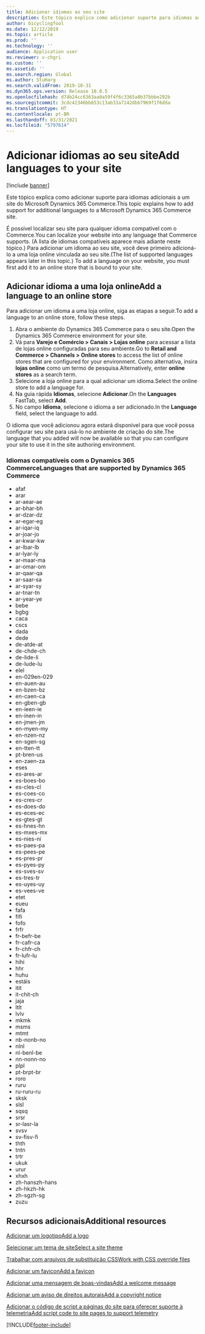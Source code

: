 ```yaml
---
title: Adicionar idiomas ao seu site
description: Este tópico explica como adicionar suporte para idiomas adicionais a um site do Microsoft Dynamics 365 Commerce.
author: bicyclingfool
ms.date: 12/12/2019
ms.topic: article
ms.prod: ''
ms.technology: ''
audience: Application user
ms.reviewer: v-chgri
ms.custom: ''
ms.assetid: ''
ms.search.region: Global
ms.author: StuHarg
ms.search.validFrom: 2019-10-31
ms.dyn365.ops.version: Release 10.0.5
ms.openlocfilehash: d74b24cc6363aa0a59f4f6c3365a8b37bbbe292b
ms.sourcegitcommit: 3cdc42346bb653c13ab33a7142dbb7969f1f6dda
ms.translationtype: HT
ms.contentlocale: pt-BR
ms.lasthandoff: 03/31/2021
ms.locfileid: "5797614"
---
```

# <a name="add-languages-to-your-site"></a><span data-ttu-id="fb00c-103">Adicionar idiomas ao seu site</span><span class="sxs-lookup"><span data-stu-id="fb00c-103">Add languages to your site</span></span>

[!include [banner](includes/banner.md)]

<span data-ttu-id="fb00c-104">Este tópico explica como adicionar suporte para idiomas adicionais a um site do Microsoft Dynamics 365 Commerce.</span><span class="sxs-lookup"><span data-stu-id="fb00c-104">This topic explains how to add support for additional languages to a Microsoft Dynamics 365 Commerce site.</span></span>

<span data-ttu-id="fb00c-105">É possível localizar seu site para qualquer idioma compatível com o Commerce.</span><span class="sxs-lookup"><span data-stu-id="fb00c-105">You can localize your website into any language that Commerce supports.</span></span> <span data-ttu-id="fb00c-106">(A lista de idiomas compatíveis aparece mais adiante neste tópico.) Para adicionar um idioma ao seu site, você deve primeiro adicioná-lo a uma loja online vinculada ao seu site.</span><span class="sxs-lookup"><span data-stu-id="fb00c-106">(The list of supported languages appears later in this topic.) To add a language on your website, you must first add it to an online store that is bound to your site.</span></span>

## <a name="add-a-language-to-an-online-store"></a><span data-ttu-id="fb00c-107">Adicionar idioma a uma loja online</span><span class="sxs-lookup"><span data-stu-id="fb00c-107">Add a language to an online store</span></span>

<span data-ttu-id="fb00c-108">Para adicionar um idioma a uma loja online, siga as etapas a seguir.</span><span class="sxs-lookup"><span data-stu-id="fb00c-108">To add a language to an online store, follow these steps.</span></span>

1. <span data-ttu-id="fb00c-109">Abra o ambiente do Dynamics 365 Commerce para o seu site.</span><span class="sxs-lookup"><span data-stu-id="fb00c-109">Open the Dynamics 365 Commerce environment for your site.</span></span>
1. <span data-ttu-id="fb00c-110">Vá para **Varejo e Comércio \> Canais \> Lojas online** para acessar a lista de lojas online configuradas para seu ambiente.</span><span class="sxs-lookup"><span data-stu-id="fb00c-110">Go to **Retail and Commerce \> Channels \> Online stores** to access the list of online stores that are configured for your environment.</span></span> <span data-ttu-id="fb00c-111">Como alternativa, insira **lojas online** como um termo de pesquisa.</span><span class="sxs-lookup"><span data-stu-id="fb00c-111">Alternatively, enter **online stores** as a search term.</span></span>
1. <span data-ttu-id="fb00c-112">Selecione a loja online para a qual adicionar um idioma.</span><span class="sxs-lookup"><span data-stu-id="fb00c-112">Select the online store to add a language for.</span></span>
1. <span data-ttu-id="fb00c-113">Na guia rápida **Idiomas**, selecione **Adicionar**.</span><span class="sxs-lookup"><span data-stu-id="fb00c-113">On the **Languages** FastTab, select **Add**.</span></span>
1. <span data-ttu-id="fb00c-114">No campo **Idioma**, selecione o idioma a ser adicionado.</span><span class="sxs-lookup"><span data-stu-id="fb00c-114">In the **Language** field, select the language to add.</span></span>

<span data-ttu-id="fb00c-115">O idioma que você adicionou agora estará disponível para que você possa configurar seu site para usá-lo no ambiente de criação do site.</span><span class="sxs-lookup"><span data-stu-id="fb00c-115">The language that you added will now be available so that you can configure your site to use it in the site authoring environment.</span></span>

### <a name="languages-that-are-supported-by-dynamics-365-commerce"></a><span data-ttu-id="fb00c-116">Idiomas compatíveis com o Dynamics 365 Commerce</span><span class="sxs-lookup"><span data-stu-id="fb00c-116">Languages that are supported by Dynamics 365 Commerce</span></span>

- <span data-ttu-id="fb00c-117">af</span><span class="sxs-lookup"><span data-stu-id="fb00c-117">af</span></span>
- <span data-ttu-id="fb00c-118">ar</span><span class="sxs-lookup"><span data-stu-id="fb00c-118">ar</span></span>
- <span data-ttu-id="fb00c-119">ar-ae</span><span class="sxs-lookup"><span data-stu-id="fb00c-119">ar-ae</span></span>
- <span data-ttu-id="fb00c-120">ar-bh</span><span class="sxs-lookup"><span data-stu-id="fb00c-120">ar-bh</span></span>
- <span data-ttu-id="fb00c-121">ar-dz</span><span class="sxs-lookup"><span data-stu-id="fb00c-121">ar-dz</span></span>
- <span data-ttu-id="fb00c-122">ar-eg</span><span class="sxs-lookup"><span data-stu-id="fb00c-122">ar-eg</span></span>
- <span data-ttu-id="fb00c-123">ar-iq</span><span class="sxs-lookup"><span data-stu-id="fb00c-123">ar-iq</span></span>
- <span data-ttu-id="fb00c-124">ar-jo</span><span class="sxs-lookup"><span data-stu-id="fb00c-124">ar-jo</span></span>
- <span data-ttu-id="fb00c-125">ar-kw</span><span class="sxs-lookup"><span data-stu-id="fb00c-125">ar-kw</span></span>
- <span data-ttu-id="fb00c-126">ar-lb</span><span class="sxs-lookup"><span data-stu-id="fb00c-126">ar-lb</span></span>
- <span data-ttu-id="fb00c-127">ar-ly</span><span class="sxs-lookup"><span data-stu-id="fb00c-127">ar-ly</span></span>
- <span data-ttu-id="fb00c-128">ar-ma</span><span class="sxs-lookup"><span data-stu-id="fb00c-128">ar-ma</span></span>
- <span data-ttu-id="fb00c-129">ar-om</span><span class="sxs-lookup"><span data-stu-id="fb00c-129">ar-om</span></span>
- <span data-ttu-id="fb00c-130">ar-qa</span><span class="sxs-lookup"><span data-stu-id="fb00c-130">ar-qa</span></span>
- <span data-ttu-id="fb00c-131">ar-sa</span><span class="sxs-lookup"><span data-stu-id="fb00c-131">ar-sa</span></span>
- <span data-ttu-id="fb00c-132">ar-sy</span><span class="sxs-lookup"><span data-stu-id="fb00c-132">ar-sy</span></span>
- <span data-ttu-id="fb00c-133">ar-tn</span><span class="sxs-lookup"><span data-stu-id="fb00c-133">ar-tn</span></span>
- <span data-ttu-id="fb00c-134">ar-ye</span><span class="sxs-lookup"><span data-stu-id="fb00c-134">ar-ye</span></span>
- <span data-ttu-id="fb00c-135">be</span><span class="sxs-lookup"><span data-stu-id="fb00c-135">be</span></span>
- <span data-ttu-id="fb00c-136">bg</span><span class="sxs-lookup"><span data-stu-id="fb00c-136">bg</span></span>
- <span data-ttu-id="fb00c-137">ca</span><span class="sxs-lookup"><span data-stu-id="fb00c-137">ca</span></span>
- <span data-ttu-id="fb00c-138">cs</span><span class="sxs-lookup"><span data-stu-id="fb00c-138">cs</span></span>
- <span data-ttu-id="fb00c-139">da</span><span class="sxs-lookup"><span data-stu-id="fb00c-139">da</span></span>
- <span data-ttu-id="fb00c-140">de</span><span class="sxs-lookup"><span data-stu-id="fb00c-140">de</span></span>
- <span data-ttu-id="fb00c-141">de-at</span><span class="sxs-lookup"><span data-stu-id="fb00c-141">de-at</span></span>
- <span data-ttu-id="fb00c-142">de-ch</span><span class="sxs-lookup"><span data-stu-id="fb00c-142">de-ch</span></span>
- <span data-ttu-id="fb00c-143">de-li</span><span class="sxs-lookup"><span data-stu-id="fb00c-143">de-li</span></span>
- <span data-ttu-id="fb00c-144">de-lu</span><span class="sxs-lookup"><span data-stu-id="fb00c-144">de-lu</span></span>
- <span data-ttu-id="fb00c-145">el</span><span class="sxs-lookup"><span data-stu-id="fb00c-145">el</span></span>
- <span data-ttu-id="fb00c-146">en-029</span><span class="sxs-lookup"><span data-stu-id="fb00c-146">en-029</span></span>
- <span data-ttu-id="fb00c-147">en-au</span><span class="sxs-lookup"><span data-stu-id="fb00c-147">en-au</span></span>
- <span data-ttu-id="fb00c-148">en-bz</span><span class="sxs-lookup"><span data-stu-id="fb00c-148">en-bz</span></span>
- <span data-ttu-id="fb00c-149">en-ca</span><span class="sxs-lookup"><span data-stu-id="fb00c-149">en-ca</span></span>
- <span data-ttu-id="fb00c-150">en-gb</span><span class="sxs-lookup"><span data-stu-id="fb00c-150">en-gb</span></span>
- <span data-ttu-id="fb00c-151">en-ie</span><span class="sxs-lookup"><span data-stu-id="fb00c-151">en-ie</span></span>
- <span data-ttu-id="fb00c-152">en-in</span><span class="sxs-lookup"><span data-stu-id="fb00c-152">en-in</span></span>
- <span data-ttu-id="fb00c-153">en-jm</span><span class="sxs-lookup"><span data-stu-id="fb00c-153">en-jm</span></span>
- <span data-ttu-id="fb00c-154">en-my</span><span class="sxs-lookup"><span data-stu-id="fb00c-154">en-my</span></span>
- <span data-ttu-id="fb00c-155">en-nz</span><span class="sxs-lookup"><span data-stu-id="fb00c-155">en-nz</span></span>
- <span data-ttu-id="fb00c-156">en-sg</span><span class="sxs-lookup"><span data-stu-id="fb00c-156">en-sg</span></span>
- <span data-ttu-id="fb00c-157">en-tt</span><span class="sxs-lookup"><span data-stu-id="fb00c-157">en-tt</span></span>
- <span data-ttu-id="fb00c-158">pt-br</span><span class="sxs-lookup"><span data-stu-id="fb00c-158">en-us</span></span>
- <span data-ttu-id="fb00c-159">en-za</span><span class="sxs-lookup"><span data-stu-id="fb00c-159">en-za</span></span>
- <span data-ttu-id="fb00c-160">es</span><span class="sxs-lookup"><span data-stu-id="fb00c-160">es</span></span>
- <span data-ttu-id="fb00c-161">es-ar</span><span class="sxs-lookup"><span data-stu-id="fb00c-161">es-ar</span></span>
- <span data-ttu-id="fb00c-162">es-bo</span><span class="sxs-lookup"><span data-stu-id="fb00c-162">es-bo</span></span>
- <span data-ttu-id="fb00c-163">es-cl</span><span class="sxs-lookup"><span data-stu-id="fb00c-163">es-cl</span></span>
- <span data-ttu-id="fb00c-164">es-co</span><span class="sxs-lookup"><span data-stu-id="fb00c-164">es-co</span></span>
- <span data-ttu-id="fb00c-165">es-cr</span><span class="sxs-lookup"><span data-stu-id="fb00c-165">es-cr</span></span>
- <span data-ttu-id="fb00c-166">es-do</span><span class="sxs-lookup"><span data-stu-id="fb00c-166">es-do</span></span>
- <span data-ttu-id="fb00c-167">es-ec</span><span class="sxs-lookup"><span data-stu-id="fb00c-167">es-ec</span></span>
- <span data-ttu-id="fb00c-168">es-gt</span><span class="sxs-lookup"><span data-stu-id="fb00c-168">es-gt</span></span>
- <span data-ttu-id="fb00c-169">es-hn</span><span class="sxs-lookup"><span data-stu-id="fb00c-169">es-hn</span></span>
- <span data-ttu-id="fb00c-170">es-mx</span><span class="sxs-lookup"><span data-stu-id="fb00c-170">es-mx</span></span>
- <span data-ttu-id="fb00c-171">es-ni</span><span class="sxs-lookup"><span data-stu-id="fb00c-171">es-ni</span></span>
- <span data-ttu-id="fb00c-172">es-pa</span><span class="sxs-lookup"><span data-stu-id="fb00c-172">es-pa</span></span>
- <span data-ttu-id="fb00c-173">es-pe</span><span class="sxs-lookup"><span data-stu-id="fb00c-173">es-pe</span></span>
- <span data-ttu-id="fb00c-174">es-pr</span><span class="sxs-lookup"><span data-stu-id="fb00c-174">es-pr</span></span>
- <span data-ttu-id="fb00c-175">es-py</span><span class="sxs-lookup"><span data-stu-id="fb00c-175">es-py</span></span>
- <span data-ttu-id="fb00c-176">es-sv</span><span class="sxs-lookup"><span data-stu-id="fb00c-176">es-sv</span></span>
- <span data-ttu-id="fb00c-177">es-tr</span><span class="sxs-lookup"><span data-stu-id="fb00c-177">es-tr</span></span>
- <span data-ttu-id="fb00c-178">es-uy</span><span class="sxs-lookup"><span data-stu-id="fb00c-178">es-uy</span></span>
- <span data-ttu-id="fb00c-179">es-ve</span><span class="sxs-lookup"><span data-stu-id="fb00c-179">es-ve</span></span>
- <span data-ttu-id="fb00c-180">et</span><span class="sxs-lookup"><span data-stu-id="fb00c-180">et</span></span>
- <span data-ttu-id="fb00c-181">eu</span><span class="sxs-lookup"><span data-stu-id="fb00c-181">eu</span></span>
- <span data-ttu-id="fb00c-182">fa</span><span class="sxs-lookup"><span data-stu-id="fb00c-182">fa</span></span>
- <span data-ttu-id="fb00c-183">fi</span><span class="sxs-lookup"><span data-stu-id="fb00c-183">fi</span></span>
- <span data-ttu-id="fb00c-184">fo</span><span class="sxs-lookup"><span data-stu-id="fb00c-184">fo</span></span>
- <span data-ttu-id="fb00c-185">fr</span><span class="sxs-lookup"><span data-stu-id="fb00c-185">fr</span></span>
- <span data-ttu-id="fb00c-186">fr-be</span><span class="sxs-lookup"><span data-stu-id="fb00c-186">fr-be</span></span>
- <span data-ttu-id="fb00c-187">fr-ca</span><span class="sxs-lookup"><span data-stu-id="fb00c-187">fr-ca</span></span>
- <span data-ttu-id="fb00c-188">fr-ch</span><span class="sxs-lookup"><span data-stu-id="fb00c-188">fr-ch</span></span>
- <span data-ttu-id="fb00c-189">fr-lu</span><span class="sxs-lookup"><span data-stu-id="fb00c-189">fr-lu</span></span>
- <span data-ttu-id="fb00c-190">hi</span><span class="sxs-lookup"><span data-stu-id="fb00c-190">hi</span></span>
- <span data-ttu-id="fb00c-191">h</span><span class="sxs-lookup"><span data-stu-id="fb00c-191">hr</span></span>
- <span data-ttu-id="fb00c-192">hu</span><span class="sxs-lookup"><span data-stu-id="fb00c-192">hu</span></span>
- <span data-ttu-id="fb00c-193">está</span><span class="sxs-lookup"><span data-stu-id="fb00c-193">is</span></span>
- <span data-ttu-id="fb00c-194">it</span><span class="sxs-lookup"><span data-stu-id="fb00c-194">it</span></span>
- <span data-ttu-id="fb00c-195">it-ch</span><span class="sxs-lookup"><span data-stu-id="fb00c-195">it-ch</span></span>
- <span data-ttu-id="fb00c-196">ja</span><span class="sxs-lookup"><span data-stu-id="fb00c-196">ja</span></span>
- <span data-ttu-id="fb00c-197">lt</span><span class="sxs-lookup"><span data-stu-id="fb00c-197">lt</span></span>
- <span data-ttu-id="fb00c-198">lv</span><span class="sxs-lookup"><span data-stu-id="fb00c-198">lv</span></span>
- <span data-ttu-id="fb00c-199">mk</span><span class="sxs-lookup"><span data-stu-id="fb00c-199">mk</span></span>
- <span data-ttu-id="fb00c-200">ms</span><span class="sxs-lookup"><span data-stu-id="fb00c-200">ms</span></span>
- <span data-ttu-id="fb00c-201">mt</span><span class="sxs-lookup"><span data-stu-id="fb00c-201">mt</span></span>
- <span data-ttu-id="fb00c-202">nb-no</span><span class="sxs-lookup"><span data-stu-id="fb00c-202">nb-no</span></span>
- <span data-ttu-id="fb00c-203">nl</span><span class="sxs-lookup"><span data-stu-id="fb00c-203">nl</span></span>
- <span data-ttu-id="fb00c-204">nl-be</span><span class="sxs-lookup"><span data-stu-id="fb00c-204">nl-be</span></span>
- <span data-ttu-id="fb00c-205">nn-no</span><span class="sxs-lookup"><span data-stu-id="fb00c-205">nn-no</span></span>
- <span data-ttu-id="fb00c-206">pl</span><span class="sxs-lookup"><span data-stu-id="fb00c-206">pl</span></span>
- <span data-ttu-id="fb00c-207">pt-br</span><span class="sxs-lookup"><span data-stu-id="fb00c-207">pt-br</span></span>
- <span data-ttu-id="fb00c-208">ro</span><span class="sxs-lookup"><span data-stu-id="fb00c-208">ro</span></span>
- <span data-ttu-id="fb00c-209">ru</span><span class="sxs-lookup"><span data-stu-id="fb00c-209">ru</span></span>
- <span data-ttu-id="fb00c-210">ru-ru</span><span class="sxs-lookup"><span data-stu-id="fb00c-210">ru-ru</span></span>
- <span data-ttu-id="fb00c-211">sk</span><span class="sxs-lookup"><span data-stu-id="fb00c-211">sk</span></span>
- <span data-ttu-id="fb00c-212">sl</span><span class="sxs-lookup"><span data-stu-id="fb00c-212">sl</span></span>
- <span data-ttu-id="fb00c-213">sq</span><span class="sxs-lookup"><span data-stu-id="fb00c-213">sq</span></span>
- <span data-ttu-id="fb00c-214">sr</span><span class="sxs-lookup"><span data-stu-id="fb00c-214">sr</span></span>
- <span data-ttu-id="fb00c-215">sr-la</span><span class="sxs-lookup"><span data-stu-id="fb00c-215">sr-la</span></span>
- <span data-ttu-id="fb00c-216">sv</span><span class="sxs-lookup"><span data-stu-id="fb00c-216">sv</span></span>
- <span data-ttu-id="fb00c-217">sv-fi</span><span class="sxs-lookup"><span data-stu-id="fb00c-217">sv-fi</span></span>
- <span data-ttu-id="fb00c-218">th</span><span class="sxs-lookup"><span data-stu-id="fb00c-218">th</span></span>
- <span data-ttu-id="fb00c-219">tn</span><span class="sxs-lookup"><span data-stu-id="fb00c-219">tn</span></span>
- <span data-ttu-id="fb00c-220">tr</span><span class="sxs-lookup"><span data-stu-id="fb00c-220">tr</span></span>
- <span data-ttu-id="fb00c-221">uk</span><span class="sxs-lookup"><span data-stu-id="fb00c-221">uk</span></span>
- <span data-ttu-id="fb00c-222">ur</span><span class="sxs-lookup"><span data-stu-id="fb00c-222">ur</span></span>
- <span data-ttu-id="fb00c-223">xh</span><span class="sxs-lookup"><span data-stu-id="fb00c-223">xh</span></span>
- <span data-ttu-id="fb00c-224">zh-hans</span><span class="sxs-lookup"><span data-stu-id="fb00c-224">zh-hans</span></span>
- <span data-ttu-id="fb00c-225">zh-hk</span><span class="sxs-lookup"><span data-stu-id="fb00c-225">zh-hk</span></span>
- <span data-ttu-id="fb00c-226">zh-sg</span><span class="sxs-lookup"><span data-stu-id="fb00c-226">zh-sg</span></span>
- <span data-ttu-id="fb00c-227">zu</span><span class="sxs-lookup"><span data-stu-id="fb00c-227">zu</span></span>

## <a name="additional-resources"></a><span data-ttu-id="fb00c-228">Recursos adicionais</span><span class="sxs-lookup"><span data-stu-id="fb00c-228">Additional resources</span></span>

[<span data-ttu-id="fb00c-229">Adicionar um logotipo</span><span class="sxs-lookup"><span data-stu-id="fb00c-229">Add a logo</span></span>](add-logo.md)

[<span data-ttu-id="fb00c-230">Selecionar um tema de site</span><span class="sxs-lookup"><span data-stu-id="fb00c-230">Select a site theme</span></span>](select-site-theme.md)

[<span data-ttu-id="fb00c-231">Trabalhar com arquivos de substituição CSS</span><span class="sxs-lookup"><span data-stu-id="fb00c-231">Work with CSS override files</span></span>](css-override-files.md)

[<span data-ttu-id="fb00c-232">Adicionar um favicon</span><span class="sxs-lookup"><span data-stu-id="fb00c-232">Add a favicon</span></span>](add-favicon.md)

[<span data-ttu-id="fb00c-233">Adicionar uma mensagem de boas-vindas</span><span class="sxs-lookup"><span data-stu-id="fb00c-233">Add a welcome message</span></span>](add-welcome-message.md)

[<span data-ttu-id="fb00c-234">Adicionar um aviso de direitos autorais</span><span class="sxs-lookup"><span data-stu-id="fb00c-234">Add a copyright notice</span></span>](add-copyright-notice.md)

[<span data-ttu-id="fb00c-235">Adicionar o código de script a páginas do site para oferecer suporte à telemetria</span><span class="sxs-lookup"><span data-stu-id="fb00c-235">Add script code to site pages to support telemetry</span></span>](add-telemetry.md)


[!INCLUDE[footer-include](../includes/footer-banner.md)]
